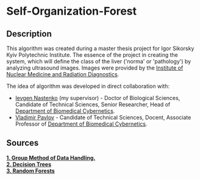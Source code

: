 # Self-Organization-Forest

## Description ##
This algorithm was created during a master thesis project for Igor Sikorsky Kyiv Polytechnic Institute. The essence of the project in creating the system, which will define the class of the liver ('norma' or 'pathology') by analyzing ultrasound images. Images were provided by the <a href = "http://diagra.org/">Institute of Nuclear Medicine and Radiation Diagnostics</a>.

The idea of algorithm was developed in direct collaboration with: 
* <a href = http://bmc.fbmi.kpi.ua/employees/nastenko-evgeniy-arnoldovich>Ievgen Nastenko</a> (my supervisor) - Doctor of Biological Sciences, Candidate of Technical Sciences, Senior Researcher, Head of <a href = http://bmc.fbmi.kpi.ua>Department of Biomedical Cybernetics</a>.
* <a href = http://bmc.fbmi.kpi.ua/employees/pavlov-vladimir-anatolievich> Vladimir Pavlov</a> - Candidate of Technical Sciences, Docent, Associate Professor of <a href = http://bmc.fbmi.kpi.ua>Department of Biomedical Cybernetics</a>.

## Sources ##

<a href = "http://www.gmdh.net/">**1. Group Method of Data Handling.**</a><br />
<a href = "https://www.youtube.com/watch?v=7VeUPuFGJHk">**2. Decision Trees**</a><br />
<a href = "https://www.youtube.com/watch?v=J4Wdy0Wc_xQ">**3. Random Forests**</a><br />
